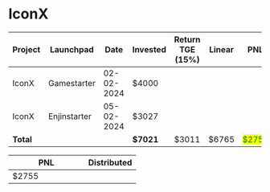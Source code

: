 # IconX



<table data-full-width="true"><thead><tr><th width="152">Project</th><th width="138">Launchpad</th><th width="132">Date</th><th width="133">Invested</th><th>Return TGE (15%)</th><th>Linear</th><th>PNL</th></tr></thead><tbody><tr><td>IconX</td><td>Gamestarter</td><td>02-02-2024</td><td>$4000</td><td></td><td></td><td></td></tr><tr><td>IconX</td><td>Enjinstarter</td><td>05-02-2024</td><td>$3027</td><td></td><td></td><td></td></tr><tr><td><strong>Total</strong></td><td></td><td></td><td><strong>$7021</strong></td><td>$3011</td><td>$6765</td><td><mark style="color:green;">$2755</mark></td></tr></tbody></table>

<table data-full-width="true"><thead><tr><th width="135">PNL</th><th>Distributed</th></tr></thead><tbody><tr><td>$2755</td><td></td></tr></tbody></table>
